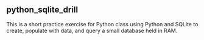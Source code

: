 ## python_sqlite_drill
This is a short practice exercise for Python class using Python and SQLite to create, populate with data, and query a small database held in RAM.
